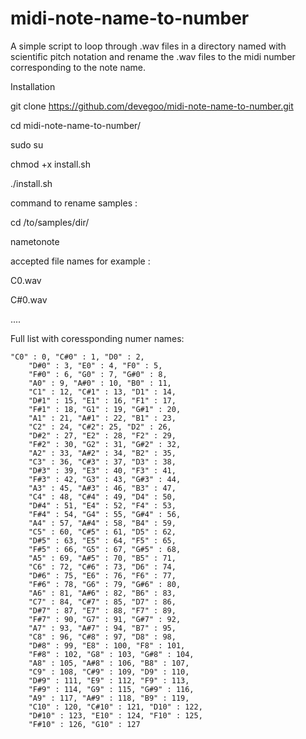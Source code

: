 # midi-note-name-to-number
A simple script to loop through .wav files in a directory named with scientific pitch notation and rename the .wav files to the midi number corresponding to the note name.

Installation

git clone https://github.com/devegoo/midi-note-name-to-number.git

cd midi-note-name-to-number/

sudo su

chmod +x install.sh

./install.sh 

command to rename samples :

cd /to/samples/dir/

nametonote


accepted file names for example :

C0.wav

C#0.wav

....


Full list with coressponding numer names:

    "C0" : 0, "C#0" : 1, "D0" : 2,
		"D#0" : 3, "E0" : 4, "F0" : 5,
		"F#0" : 6, "G0" : 7, "G#0" : 8,
		"A0" : 9, "A#0" : 10, "B0" : 11,
		"C1" : 12, "C#1" : 13, "D1" : 14,
		"D#1" : 15, "E1" : 16, "F1" : 17,
		"F#1" : 18, "G1" : 19, "G#1" : 20,
		"A1" : 21, "A#1" : 22, "B1" : 23,
		"C2" : 24, "C#2": 25, "D2" : 26,
		"D#2" : 27, "E2" : 28, "F2" : 29,
		"F#2" : 30, "G2" : 31, "G#2" : 32,
		"A2" : 33, "A#2" : 34, "B2" : 35,
		"C3" : 36, "C#3" : 37, "D3" : 38,
		"D#3" : 39, "E3" : 40, "F3" : 41,
		"F#3" : 42, "G3" : 43, "G#3" : 44,
		"A3" : 45, "A#3" : 46, "B3" : 47,
		"C4" : 48, "C#4" : 49, "D4" : 50,
		"D#4" : 51, "E4" : 52, "F4" : 53,
		"F#4" : 54, "G4" : 55, "G#4" : 56,
		"A4" : 57, "A#4" : 58, "B4" : 59,
		"C5" : 60, "C#5" : 61, "D5" : 62,
		"D#5" : 63, "E5" : 64, "F5" : 65,
		"F#5" : 66, "G5" : 67, "G#5" : 68,
		"A5" : 69, "A#5" : 70, "B5" : 71,
		"C6" : 72, "C#6" : 73, "D6" : 74,
		"D#6" : 75, "E6" : 76, "F6" : 77,
		"F#6" : 78, "G6" : 79, "G#6" : 80,
		"A6" : 81, "A#6" : 82, "B6" : 83,
		"C7" : 84, "C#7" : 85, "D7" : 86,
		"D#7" : 87, "E7" : 88, "F7" : 89,
		"F#7" : 90, "G7" : 91, "G#7" : 92,
		"A7" : 93, "A#7" : 94, "B7" : 95,
		"C8" : 96, "C#8" : 97, "D8" : 98,
		"D#8" : 99, "E8" : 100, "F8" : 101,
		"F#8" : 102, "G8" : 103, "G#8" : 104,
		"A8" : 105, "A#8" : 106, "B8" : 107,
		"C9" : 108, "C#9" : 109, "D9" : 110,
		"D#9" : 111, "E9" : 112, "F9" : 113,
		"F#9" : 114, "G9" : 115, "G#9" : 116,
		"A9" : 117, "A#9" : 118, "B9" : 119,
		"C10" : 120, "C#10" : 121, "D10" : 122,
		"D#10" : 123, "E10" : 124, "F10" : 125,
		"F#10" : 126, "G10" : 127
